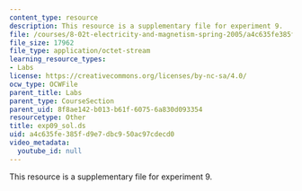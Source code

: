 ```yaml
---
content_type: resource
description: This resource is a supplementary file for experiment 9.
file: /courses/8-02t-electricity-and-magnetism-spring-2005/a4c635fe385fd9e7dbc950ac97cdecd0_exp09_sol.ds
file_size: 17962
file_type: application/octet-stream
learning_resource_types:
- Labs
license: https://creativecommons.org/licenses/by-nc-sa/4.0/
ocw_type: OCWFile
parent_title: Labs
parent_type: CourseSection
parent_uid: 8f8ae142-b013-b61f-6075-6a830d093354
resourcetype: Other
title: exp09_sol.ds
uid: a4c635fe-385f-d9e7-dbc9-50ac97cdecd0
video_metadata:
  youtube_id: null
---
```

This resource is a supplementary file for experiment 9.